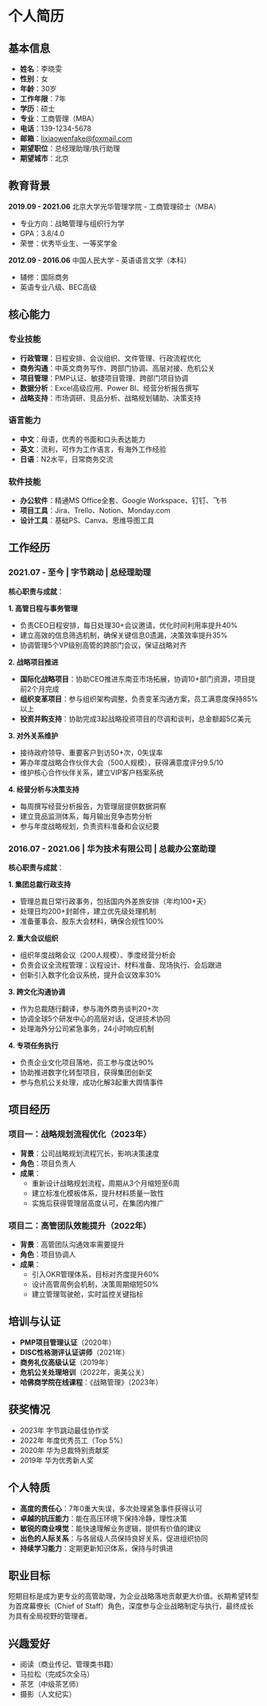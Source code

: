# 个人简历

## 基本信息
- **姓名**：李晓雯
- **性别**：女
- **年龄**：30岁
- **工作年限**：7年
- **学历**：硕士
- **专业**：工商管理（MBA）
- **电话**：139-1234-5678
- **邮箱**：lixiaowenfake@foxmail.com
- **期望职位**：总经理助理/执行助理
- **期望城市**：北京

## 教育背景
**2019.09 - 2021.06** 北京大学光华管理学院 - 工商管理硕士（MBA）
- 专业方向：战略管理与组织行为学
- GPA：3.8/4.0
- 荣誉：优秀毕业生、一等奖学金

**2012.09 - 2016.06** 中国人民大学 - 英语语言文学（本科）
- 辅修：国际商务
- 英语专业八级、BEC高级

## 核心能力
### 专业技能
- **行政管理**：日程安排、会议组织、文件管理、行政流程优化
- **商务沟通**：中英文商务写作、跨部门协调、高层对接、危机公关
- **项目管理**：PMP认证、敏捷项目管理、跨部门项目协调
- **数据分析**：Excel高级应用、Power BI、经营分析报告撰写
- **战略支持**：市场调研、竞品分析、战略规划辅助、决策支持

### 语言能力
- **中文**：母语，优秀的书面和口头表达能力
- **英文**：流利，可作为工作语言，有海外工作经验
- **日语**：N2水平，日常商务交流

### 软件技能
- **办公软件**：精通MS Office全套、Google Workspace、钉钉、飞书
- **项目工具**：Jira、Trello、Notion、Monday.com
- **设计工具**：基础PS、Canva、思维导图工具

## 工作经历

### 2021.07 - 至今 | 字节跳动 | 总经理助理

**核心职责与成就**：

**1. 高管日程与事务管理**
- 负责CEO日程安排，每日处理30+会议邀请，优化时间利用率提升40%
- 建立高效的信息筛选机制，确保关键信息0遗漏，决策效率提升35%
- 协调管理5个VP级别高管的跨部门会议，保证战略对齐

**2. 战略项目推进**
- **国际化战略项目**：协助CEO推进东南亚市场拓展，协调10+部门资源，项目提前2个月完成
- **组织变革项目**：参与组织架构调整，负责变革沟通方案，员工满意度保持85%以上
- **投资并购支持**：协助完成3起战略投资项目的尽调和谈判，总金额超5亿美元

**3. 对外关系维护**
- 接待政府领导、重要客户到访50+次，0失误率
- 筹办年度战略合作伙伴大会（500人规模），获得满意度评分9.5/10
- 维护核心合作伙伴关系，建立VIP客户档案系统

**4. 经营分析与决策支持**
- 每周撰写经营分析报告，为管理层提供数据洞察
- 建立竞品监测体系，每月输出竞争态势分析
- 参与年度战略规划，负责资料准备和会议纪要

### 2016.07 - 2021.06 | 华为技术有限公司 | 总裁办公室助理

**核心职责与成就**：

**1. 集团总裁行政支持**
- 管理总裁日常行政事务，包括国内外差旅安排（年均100+天）
- 处理日均200+封邮件，建立优先级处理机制
- 准备董事会、股东大会材料，确保合规性100%

**2. 重大会议组织**
- 组织年度战略会议（200人规模）、季度经营分析会
- 负责会议全流程管理：议程设计、材料准备、现场执行、会后跟进
- 创新引入数字化会议系统，提升会议效率30%

**3. 跨文化沟通协调**
- 作为总裁随行翻译，参与海外商务谈判20+次
- 协调全球5个研发中心的高层对话，促进技术协同
- 处理海外分公司紧急事务，24小时响应机制

**4. 专项任务执行**
- 负责企业文化项目落地，员工参与度达90%
- 协助推进数字化转型项目，获得集团创新奖
- 参与危机公关处理，成功化解3起重大舆情事件

## 项目经历

### 项目一：战略规划流程优化（2023年）
- **背景**：公司战略规划流程冗长，影响决策速度
- **角色**：项目负责人
- **成果**：
  - 重新设计战略规划流程，周期从3个月缩短至6周
  - 建立标准化模板体系，提升材料质量一致性
  - 实施后获得管理层高度认可，在集团内推广

### 项目二：高管团队效能提升（2022年）
- **背景**：高管团队沟通效率需要提升
- **角色**：项目协调人
- **成果**：
  - 引入OKR管理体系，目标对齐度提升60%
  - 设计高管周例会机制，决策周期缩短50%
  - 建立管理驾驶舱，实时监控关键指标

## 培训与认证
- **PMP项目管理认证**（2020年）
- **DISC性格测评认证讲师**（2021年）
- **商务礼仪高级认证**（2019年）
- **危机公关处理培训**（2022年，奥美公关）
- **哈佛商学院在线课程**：《战略管理》（2023年）

## 获奖情况
- 2023年 字节跳动最佳协作奖
- 2022年 年度优秀员工（Top 5%）
- 2020年 华为总裁特别贡献奖
- 2019年 华为优秀新人奖

## 个人特质
- **高度的责任心**：7年0重大失误，多次处理紧急事件获得认可
- **卓越的抗压能力**：能在高压环境下保持冷静，理性决策
- **敏锐的商业嗅觉**：能快速理解业务逻辑，提供有价值的建议
- **出色的人际关系**：与各层级人员保持良好关系，促进组织协同
- **持续学习能力**：定期更新知识体系，保持与时俱进

## 职业目标
短期目标是成为更专业的高管助理，为企业战略落地贡献更大价值。长期希望转型为首席幕僚长（Chief of Staff）角色，深度参与企业战略制定与执行，最终成长为具有全局视野的管理者。

## 兴趣爱好
- 阅读（商业传记、管理类书籍）
- 马拉松（完成5次全马）
- 茶艺（中级茶艺师）
- 摄影（人文纪实）
